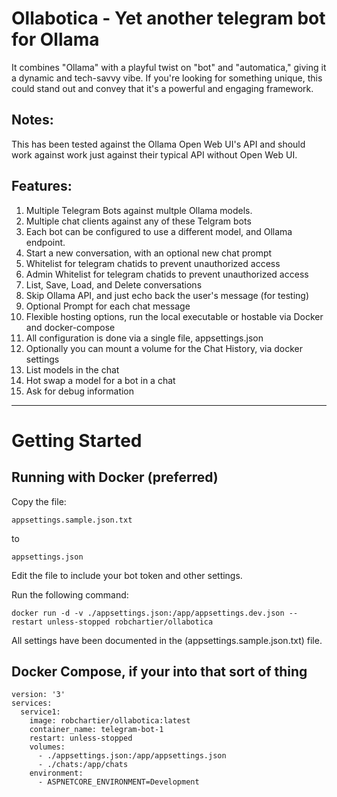 # Ollabotica - Yet another telegram bot for Ollama

It combines "Ollama" with a playful twist on "bot" and "automatica," giving it a dynamic and tech-savvy vibe. If you're looking for something unique, this could stand out and convey that it's a powerful and engaging framework.


## Notes:
This has been tested against the Ollama Open Web UI's API and should work against work just against their typical API without Open Web UI.

## Features:
1. Multiple Telegram Bots against multple Ollama models.
1. Multiple chat clients against any of these Telgram bots
1. Each bot can be configured to use a different model, and Ollama endpoint.
1. Start a new conversation, with an optional new chat prompt
1. Whitelist for telegram chatids to prevent unauthorized access
1. Admin Whitelist for telegram chatids to prevent unauthorized access
1. List, Save, Load, and Delete conversations
1. Skip Ollama API, and just echo back the user's message (for testing)
1. Optional Prompt for each chat message
1. Flexible hosting options, run the local executable or hostable via Docker and docker-compose
1. All configuration is done via a single file, appsettings.json
1. Optionally you can mount a volume for the Chat History, via docker settings
1. List models in the chat
1. Hot swap a model for a bot in a chat
1. Ask for debug information

----

# Getting Started

## Running with Docker (preferred)

Copy the file: 
```
appsettings.sample.json.txt
```

to

```
appsettings.json
```


Edit the file to include your bot token and other settings.

Run the following command:

```
docker run -d -v ./appsettings.json:/app/appsettings.dev.json --restart unless-stopped robchartier/ollabotica 
```

All settings have been documented in the (appsettings.sample.json.txt) file.


## Docker Compose, if your into that sort of thing

```
version: '3'
services:
  service1:
    image: robchartier/ollabotica:latest
    container_name: telegram-bot-1
    restart: unless-stopped
    volumes:
      - ./appsettings.json:/app/appsettings.json
      - ./chats:/app/chats
    environment:
      - ASPNETCORE_ENVIRONMENT=Development

```
